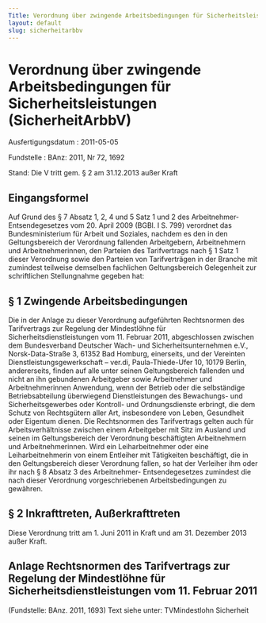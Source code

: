 ```yaml
---
Title: Verordnung über zwingende Arbeitsbedingungen für Sicherheitsleistungen
layout: default
slug: sicherheitarbbv
---
```


# Verordnung über zwingende Arbeitsbedingungen für Sicherheitsleistungen (SicherheitArbbV)

Ausfertigungsdatum
:   2011-05-05

Fundstelle
:   BAnz: 2011, Nr 72, 1692

Stand: Die V tritt gem. § 2 am 31.12.2013 außer Kraft

## Eingangsformel

Auf Grund des § 7 Absatz 1, 2, 4 und 5 Satz 1 und 2 des Arbeitnehmer-
Entsendegesetzes vom 20. April 2009 (BGBl. I S. 799) verordnet das
Bundesministerium für Arbeit und Soziales, nachdem es den in den
Geltungsbereich der Verordnung fallenden Arbeitgebern, Arbeitnehmern
und Arbeitnehmerinnen, den Parteien des Tarifvertrags nach § 1 Satz 1
dieser Verordnung sowie den Parteien von Tarifverträgen in der Branche
mit zumindest teilweise demselben fachlichen Geltungsbereich
Gelegenheit zur schriftlichen Stellungnahme gegeben hat:


## § 1 Zwingende Arbeitsbedingungen

Die in der Anlage zu dieser Verordnung aufgeführten Rechtsnormen des
Tarifvertrags zur Regelung der Mindestlöhne für
Sicherheitsdienstleistungen vom 11. Februar 2011, abgeschlossen
zwischen dem Bundesverband Deutscher Wach- und Sicherheitsunternehmen
e.V., Norsk-Data-Straße 3, 61352 Bad Homburg, einerseits, und der
Vereinten Dienstleistungsgewerkschaft – ver.di, Paula-Thiede-Ufer 10,
10179 Berlin, andererseits, finden auf alle unter seinen
Geltungsbereich fallenden und nicht an ihn gebundenen Arbeitgeber
sowie Arbeitnehmer und Arbeitnehmerinnen Anwendung, wenn der Betrieb
oder die selbständige Betriebsabteilung überwiegend Dienstleistungen
des Bewachungs- und Sicherheitsgewerbes oder Kontroll- und
Ordnungsdienste erbringt, die dem Schutz von Rechtsgütern aller Art,
insbesondere von Leben, Gesundheit oder Eigentum dienen. Die
Rechtsnormen des Tarifvertrags gelten auch für Arbeitsverhältnisse
zwischen einem Arbeitgeber mit Sitz im Ausland und seinen im
Geltungsbereich der Verordnung beschäftigten Arbeitnehmern und
Arbeitnehmerinnen. Wird ein Leiharbeitnehmer oder eine
Leiharbeitnehmerin von einem Entleiher mit Tätigkeiten beschäftigt,
die in den Geltungsbereich dieser Verordnung fallen, so hat der
Verleiher ihm oder ihr nach § 8 Absatz 3 des Arbeitnehmer-
Entsendegesetzes zumindest die nach dieser Verordnung vorgeschriebenen
Arbeitsbedingungen zu gewähren.


## § 2 Inkrafttreten, Außerkrafttreten

Diese Verordnung tritt am 1. Juni 2011 in Kraft und am 31. Dezember
2013 außer Kraft.


## Anlage Rechtsnormen des Tarifvertrags zur Regelung der Mindestlöhne für Sicherheitsdienstleistungen vom 11. Februar 2011

(Fundstelle: BAnz. 2011, 1693)
Text siehe unter: TVMindestlohn Sicherheit

